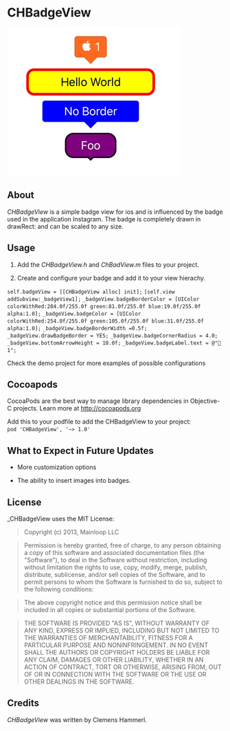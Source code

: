 CHBadgeView
=================

![Alt text](/badge.jpeg "Screenshot")

About
---------
_CHBadgeView_ is a simple badge view for ios and is influenced by the badge used in the application Instagram. The badge is completely drawn in drawRect: and can be scaled to any size.


Usage
---------

1. Add the _CHBadgeView.h_ and _ChBadView.m_ files to your project.

3. Create and configure your badge and add it to your view hierachy.

`self.badgeView = [[CHBadgeView alloc] init];`
`[self.view addSubview:_badgeView1];`
`_badgeView.badgeBorderColor = [UIColor colorWithRed:204.0f/255.0f green:81.0f/255.0f blue:19.0f/255.0f alpha:1.0];`
`_badgeView.badgeColor = [UIColor colorWithRed:254.0f/255.0f green:105.0f/255.0f blue:31.0f/255.0f alpha:1.0];`
`_badgeView.badgeBorderWidth =0.5f;`
`_badgeView.drawBadgeBorder = YES;`
`_badgeView.badgeCornerRadius = 4.0;`
`_badgeView.bottomArrowHeight = 10.0f;`
`_badgeView.badgeLabel.text = @" 1";`

Check the demo project for more examples of possible configurations


Cocoapods
-------
CocoaPods are the best way to manage library dependencies in Objective-C projects.
Learn more at http://cocoapods.org

Add this to your podfile to add the CHBadgeView to your project:<br /> `pod 'CHBadgeView', '~> 1.0'`


What to Expect in Future Updates
-----------

+ More customization options

+ The ability to insert images into badges.


License
--------
_CHBadgeView uses the MIT License:

>Copyright (c) 2013, Mainloop LLC

>Permission is hereby granted, free of charge, to any person obtaining a copy of this software and associated documentation files (the "Software"), to deal in the Software without restriction, including without limitation the rights to use, copy, modify, merge, publish, distribute, sublicense, and/or sell copies of the Software, and to permit persons to whom the Software is furnished to do so, subject to the following conditions:

>The above copyright notice and this permission notice shall be included in all copies or substantial portions of the Software.

>THE SOFTWARE IS PROVIDED "AS IS", WITHOUT WARRANTY OF ANY KIND, EXPRESS OR IMPLIED, INCLUDING BUT NOT LIMITED TO THE WARRANTIES OF MERCHANTABILITY, FITNESS FOR A PARTICULAR PURPOSE AND NONINFRINGEMENT. IN NO EVENT SHALL THE AUTHORS OR COPYRIGHT HOLDERS BE LIABLE FOR ANY CLAIM, DAMAGES OR OTHER LIABILITY, WHETHER IN AN ACTION OF CONTRACT, TORT OR OTHERWISE, ARISING FROM, OUT OF OR IN CONNECTION WITH THE SOFTWARE OR THE USE OR OTHER DEALINGS IN THE SOFTWARE.

Credits
---------

_CHBadgeView_ was written by Clemens Hammerl.